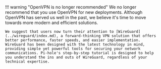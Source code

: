 <!-- markdownlint-disable code-block-style -->
!!! warning "OpenVPN is no longer recommended"
    We no longer recommend that you use OpenVPN for new deployments. Although OpenVPN has served us well in the past, we believe it's time to move towards more modern and efficient solutions.

    We suggest that users now turn their attention to [WireGuard](../wireguard/index.md), a forward-thinking VPN solution that offers better performance, faster speeds, and easier implementation. WireGuard has been designed with the latest technology in mind, providing simple yet powerful tools for securing your network communications. Pi-hole's step-by-step tutorial is designed to help you understand the ins and outs of WireGuard, regardless of your technical expertise.
